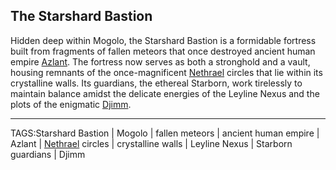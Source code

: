 ## The Starshard Bastion

Hidden deep within Mogolo, the Starshard Bastion is a formidable fortress built from fragments of fallen meteors that once destroyed ancient human empire [Azlant](Azlanti.md). The fortress now serves as both a stronghold and a vault, housing remnants of the once-magnificent [Nethrael](Nethrael.md) circles that lie within its crystalline walls. Its guardians, the ethereal Starborn, work tirelessly to maintain balance amidst the delicate energies of the Leyline Nexus and the plots of the enigmatic [Djimm](../People/Djimm.md).


---

TAGS:Starshard Bastion | Mogolo | fallen meteors | ancient human empire | Azlant | [Nethrael](Nethrael.md) circles | crystalline walls | Leyline Nexus | Starborn guardians | Djimm
